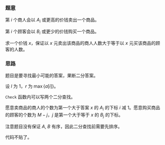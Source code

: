 ### 题意

第 $i$ 个商人会以 $A_i$ 或更高的价钱卖出一个商品。

第 $i$ 个顾客会以 $B_i$ 或更少的价钱购买一个商品。

求一个价钱 $x$，保证以 $x$ 元卖出该商品的商人人数大于等于以 $x$ 元买该商品的顾客的人数。

### 思路

题目是要寻找最小可能的答案，果断二分答案。

设 $l$ 为 $1$，$r$ 为 $\max\{a[i]\}$。

```Check``` 函数内可以写两个二分查找。
 
愿意卖商品的商人的个数为第一个大于答案 $x$ 的 $A_i$ 的下标 $i$ 减 $1$。愿意购买商品的顾客的个数为 $M - j$，$j$ 是第一个大于等于 $x$ 的 $B_j$ 的下标。


注意题目没有保证 $A$, $B$ 有序，因此二分查找前需要先排序。

代码不贴了。

